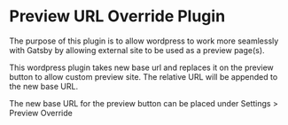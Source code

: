 
<h1>Preview URL Override Plugin</h1>
<p>The purpose of this plugin is to allow wordpress to work more seamlessly with Gatsby by allowing external site to be used as a preview page(s).</p>
<p>This wordpress plugin takes new base url and replaces it on the preview button to allow custom preview site. The relative URL will be appended to the new base URL.</p>
<p>The new base URL for the preview button can be placed under Settings > Preview Override</p>
